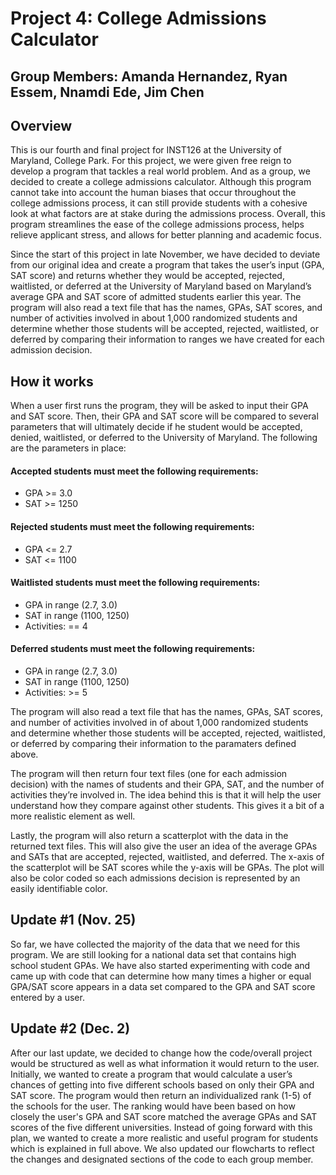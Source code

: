 # Project 4: College Admissions Calculator
## Group Members: Amanda Hernandez, Ryan Essem, Nnamdi Ede, Jim Chen
## Overview

This is our fourth and final project for INST126 at the University of Maryland, College Park. For this project, we were given free reign to develop a program that tackles a real world problem. And as a group, we decided to create a college admissions calculator. Although this program cannot take into account the human biases that occur throughout the college admissions process, it can still provide students with a cohesive look at what factors are at stake during the admissions process. Overall, this program streamlines the ease of the college admissions process, helps relieve applicant stress, and allows for better planning and academic focus. 

Since the start of this project in late November, we have decided to deviate from our original idea and create a program that takes the user’s input (GPA, SAT score) and returns whether they would be accepted, rejected, waitlisted, or deferred at the University of Maryland based on Maryland’s average GPA and SAT score of admitted students earlier this year. The program will also read a text file that has the names, GPAs, SAT scores, and number of activities involved in about 1,000 randomized students and determine whether those students will be accepted, rejected, waitlisted, or deferred by comparing their information to ranges we have created for each admission decision.

## How it works

When a user first runs the program, they will be asked to input their GPA and SAT score. Then, their GPA and SAT score will be compared to several parameters that will ultimately decide if he student would be accepted, denied, waitlisted, or deferred to the University of Maryland. The following are the parameters in place: 

#### Accepted students must meet the following requirements: 
* GPA >= 3.0
* SAT >= 1250

#### Rejected students must meet the following requirements:
* GPA <= 2.7
* SAT <= 1100

#### Waitlisted students must meet the following requirements: 
* GPA in range (2.7, 3.0)
* SAT in range (1100, 1250)
* Activities: == 4

#### Deferred students must meet the following requirements:
* GPA in range (2.7, 3.0)
* SAT in range (1100, 1250)
* Activities: >= 5

The program will also read a text file that has the names, GPAs, SAT scores, and number of activities involved in of about 1,000 randomized students and determine whether those students will be accepted, rejected, waitlisted, or deferred by comparing their information to the paramaters defined above. 

The program will then return four text files (one for each admission decision) with the names of students and their GPA, SAT, and the number of activities they’re involved in. The idea behind this is that it will help the user understand how they compare against other students. This gives it a bit of a more realistic element as well.

Lastly, the program will also return a scatterplot with the data in the returned text files. This will also give the user an idea of the average GPAs and SATs that are accepted, rejected, waitlisted, and deferred. The x-axis of the scatterplot will be SAT scores while the y-axis will be GPAs. The plot will also be color coded so each admissions decision is represented by an easily identifiable color. 

## Update #1 (Nov. 25)

So far, we have collected the majority of the data that we need for this program. We are still looking for a national data set that contains high school student GPAs. We have also started experimenting with code and came up with code that can determine how many times a higher or equal GPA/SAT score appears in a data set compared to the GPA and SAT score entered by a user.

## Update #2 (Dec. 2)

After our last update, we decided to change how the code/overall project would be structured as well as what information it would return to the user. Initially, we wanted to create a program that would calculate a user’s chances of getting into five different schools based on only their GPA and SAT score. The program would then return an individualized rank (1-5) of the schools for the user. The ranking would have been based on how closely the user's GPA and SAT score matched the average GPAs and SAT scores of the five different universities. Instead of going forward with this plan, we wanted to create a more realistic and useful program for students which is explained in full above. We also updated our flowcharts to reflect the changes and designated sections of the code to each group member. 
